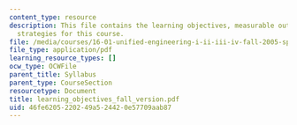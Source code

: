 ```yaml
---
content_type: resource
description: This file contains the learning objectives, measurable outcomes and assessment
  strategies for this course.
file: /media/courses/16-01-unified-engineering-i-ii-iii-iv-fall-2005-spring-2006/46fe6205220249a524420e57709aab87_learning_objectives_fall_version.pdf
file_type: application/pdf
learning_resource_types: []
ocw_type: OCWFile
parent_title: Syllabus
parent_type: CourseSection
resourcetype: Document
title: learning_objectives_fall_version.pdf
uid: 46fe6205-2202-49a5-2442-0e57709aab87
---
```

